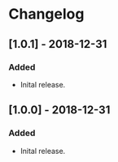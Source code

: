 # Changelog

## [1.0.1] - 2018-12-31
### Added
- Inital release.

## [1.0.0] - 2018-12-31
### Added
- Inital release.